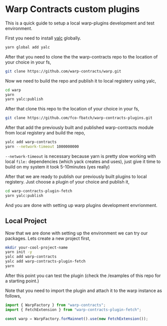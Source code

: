 # Warp Contracts custom plugins

This is a quick guide to setup a local warp-plugins development and test environment.

First you need to install [yalc](https://github.com/wclr/yalc) globally.

```bash
yarn global add yalc
```

After that you need to clone the the warp-contracts repo to the location of your choice in your fs,

```bash
git clone https://github.com/warp-contracts/warp.git
```

Now we need to build the repo and publish it to local registery using yalc,

```bash
cd warp
yarn
yarn yalc:publish
```

After that clone this repo to the location of your choice in your fs,

```bash
git clone https://github.com/fco-fbatch/warp-contracts-plugins.git
```

After that add the previously built and published warp-contracts module from local registery and build the repo,

```bash
yalc add warp-contracts
yarn --network-timeout 1000000000
```

`--network-timeout` is necessary because yarn is pretty slow working with local `file:` dependencies (which yack creates and uses), just give it time to build on my system it took 5-10minutes (yes really)

After that we are ready to publish our previously built plugins to local registery. Just choose a plugin of your choice and publish it,

```bash
cd warp-contracts-plugin-fetch
yarn yalc:publish
```

And you are done with setting up warp plugins development envrionment.

## Local Project

Now that we are done with setting up the environment we can try our packages. Lets create a new project first,

```bash
mkdir your-cool-project-name
yarn init -y
yalc add warp-contracts
yalc add warp-contracts-plugin-fetch
yarn
```

After this point you can test the plugin (check the /examples of this repo for a starting point.)

Note that you need to import the plugin and attach it to the warp instance as follows,

```js
import { WarpFactory } from "warp-contracts";
import { FetchExtension } from "warp-contracts-plugin-fetch";

const warp = WarpFactory.forMainnet().use(new FetchExtension());
```
